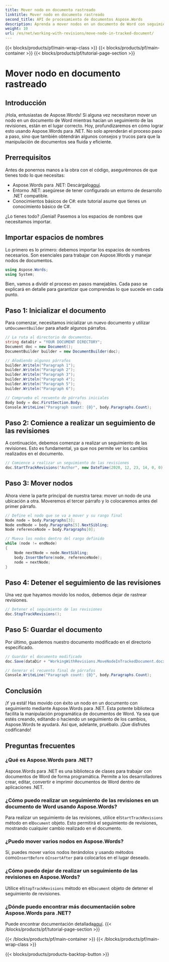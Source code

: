 ```yaml
---
title: Mover nodo en documento rastreado
linktitle: Mover nodo en documento rastreado
second_title: API de procesamiento de documentos Aspose.Words
description: Aprenda a mover nodos en un documento de Word con seguimiento mediante Aspose.Words para .NET con nuestra guía detallada paso a paso. Perfecta para desarrolladores.
weight: 10
url: /es/net/working-with-revisions/move-node-in-tracked-document/
---
```


{{< blocks/products/pf/main-wrap-class >}}
{{< blocks/products/pf/main-container >}}
{{< blocks/products/pf/tutorial-page-section >}}

# Mover nodo en documento rastreado

## Introducción

¡Hola, entusiastas de Aspose.Words! Si alguna vez necesitaron mover un nodo en un documento de Word mientras hacían un seguimiento de las revisiones, están en el lugar correcto. Hoy, profundizaremos en cómo lograr esto usando Aspose.Words para .NET. No solo aprenderán el proceso paso a paso, sino que también obtendrán algunos consejos y trucos para que la manipulación de documentos sea fluida y eficiente.

## Prerrequisitos

Antes de ponernos manos a la obra con el código, asegurémonos de que tienes todo lo que necesitas:

-  Aspose.Words para .NET: Descárgalo[aquí](https://releases.aspose.com/words/net/).
- Entorno .NET: asegúrese de tener configurado un entorno de desarrollo .NET compatible.
- Conocimientos básicos de C#: este tutorial asume que tienes un conocimiento básico de C#.

¿Lo tienes todo? ¡Genial! Pasemos a los espacios de nombres que necesitamos importar.

## Importar espacios de nombres

Lo primero es lo primero: debemos importar los espacios de nombres necesarios. Son esenciales para trabajar con Aspose.Words y manejar nodos de documentos.

```csharp
using Aspose.Words;
using System;
```

Bien, vamos a dividir el proceso en pasos manejables. Cada paso se explicará en detalle para garantizar que comprendas lo que sucede en cada punto.

## Paso 1: Inicializar el documento

 Para comenzar, necesitamos inicializar un nuevo documento y utilizar un`DocumentBuilder` para añadir algunos párrafos.

```csharp
// La ruta al directorio de documentos.
string dataDir = "YOUR DOCUMENT DIRECTORY";
Document doc = new Document();
DocumentBuilder builder = new DocumentBuilder(doc);

// Añadiendo algunos párrafos
builder.Writeln("Paragraph 1");
builder.Writeln("Paragraph 2");
builder.Writeln("Paragraph 3");
builder.Writeln("Paragraph 4");
builder.Writeln("Paragraph 5");
builder.Writeln("Paragraph 6");

// Comprueba el recuento de párrafos iniciales
Body body = doc.FirstSection.Body;
Console.WriteLine("Paragraph count: {0}", body.Paragraphs.Count);
```

## Paso 2: Comience a realizar un seguimiento de las revisiones

A continuación, debemos comenzar a realizar un seguimiento de las revisiones. Esto es fundamental, ya que nos permite ver los cambios realizados en el documento.

```csharp
// Comience a realizar un seguimiento de las revisiones
doc.StartTrackRevisions("Author", new DateTime(2020, 12, 23, 14, 0, 0));
```

## Paso 3: Mover nodos

Ahora viene la parte principal de nuestra tarea: mover un nodo de una ubicación a otra. Moveremos el tercer párrafo y lo colocaremos antes del primer párrafo.

```csharp
// Define el nodo que se va a mover y su rango final
Node node = body.Paragraphs[3];
Node endNode = body.Paragraphs[5].NextSibling;
Node referenceNode = body.Paragraphs[0];

// Mueva los nodos dentro del rango definido
while (node != endNode)
{
    Node nextNode = node.NextSibling;
    body.InsertBefore(node, referenceNode);
    node = nextNode;
}
```

## Paso 4: Detener el seguimiento de las revisiones

Una vez que hayamos movido los nodos, debemos dejar de rastrear revisiones.

```csharp
// Detener el seguimiento de las revisiones
doc.StopTrackRevisions();
```

## Paso 5: Guardar el documento

Por último, guardemos nuestro documento modificado en el directorio especificado.

```csharp
// Guardar el documento modificado
doc.Save(dataDir + "WorkingWithRevisions.MoveNodeInTrackedDocument.docx");

// Generar el recuento final de párrafos
Console.WriteLine("Paragraph count: {0}", body.Paragraphs.Count);
```

## Conclusión

¡Y ya está! Has movido con éxito un nodo en un documento con seguimiento mediante Aspose.Words para .NET. Esta potente biblioteca facilita la manipulación programática de documentos de Word. Ya sea que estés creando, editando o haciendo un seguimiento de los cambios, Aspose.Words te ayudará. Así que, adelante, pruébalo. ¡Que disfrutes codificando!

## Preguntas frecuentes

### ¿Qué es Aspose.Words para .NET?

Aspose.Words para .NET es una biblioteca de clases para trabajar con documentos de Word de forma programática. Permite a los desarrolladores crear, editar, convertir e imprimir documentos de Word dentro de aplicaciones .NET.

### ¿Cómo puedo realizar un seguimiento de las revisiones en un documento de Word usando Aspose.Words?

 Para realizar un seguimiento de las revisiones, utilice el`StartTrackRevisions` método en el`Document` objeto. Esto permitirá el seguimiento de revisiones, mostrando cualquier cambio realizado en el documento.

### ¿Puedo mover varios nodos en Aspose.Words?

Sí, puedes mover varios nodos iterándolos y usando métodos como`InsertBefore` o`InsertAfter` para colocarlos en el lugar deseado.

### ¿Cómo puedo dejar de realizar un seguimiento de las revisiones en Aspose.Words?

 Utilice el`StopTrackRevisions` método en el`Document` objeto de detener el seguimiento de revisiones.

### ¿Dónde puedo encontrar más documentación sobre Aspose.Words para .NET?

 Puede encontrar documentación detallada[aquí](https://reference.aspose.com/words/net/).
{{< /blocks/products/pf/tutorial-page-section >}}

{{< /blocks/products/pf/main-container >}}
{{< /blocks/products/pf/main-wrap-class >}}

{{< blocks/products/products-backtop-button >}}
